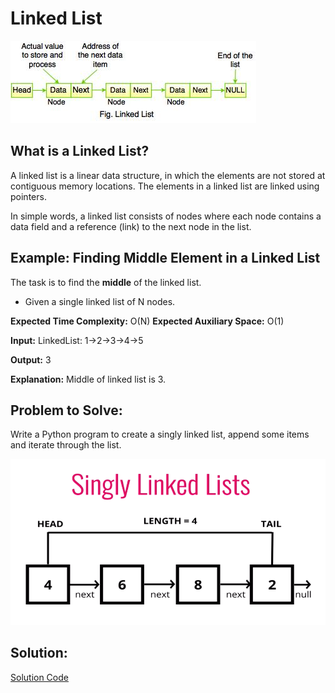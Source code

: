 # Linked List

![Linked List Example](Markdown-Images/linked-list-ex.jpeg)

## What is a Linked List?

A linked list is a linear data structure, in which the elements are not stored at contiguous memory locations.
The elements in a linked list are linked using pointers.

In simple words, a linked list consists of nodes where each node contains a data field and a reference (link)
to the next node in the list.

## Example: Finding Middle Element in a Linked List

The task is to find the **middle** of the linked list.

* Given a single linked list of N nodes.

**Expected Time Complexity:** O(N)
**Expected Auxiliary Space:** O(1) 

**Input:**
LinkedList: 1->2->3->4->5

**Output:** 3

**Explanation:**
Middle of linked list is 3.

## Problem to Solve:

Write a Python program to create a singly linked list, append some items and iterate through the list.

![Image of a Singly Linked List](Markdown-Images/singly-linked-list.png)

## Solution:

[Solution Code](https://github.com/zitlallyalmazan/Final-Project/blob/master/Python-Files/linked-list-problem-solution.py)
